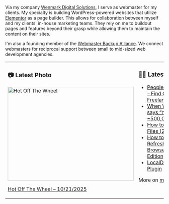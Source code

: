 Via my company [Wenmark Digital Solutions](https://wenmarkdigital.com), I serve as webmaster for my clients. My specialty is building WordPress-powered websites that utilize [Elementor](https://elementor.com/) as a page builder. This allows for collaboration between myself and my clients' in-house marketing teams. They rely on me to buildout pages and features beyond their grasp while allowing them to maintain the content on their sites.

I'm also a founding member of the [Webmaster Backup Alliance](https://webmasterbackupalliance.com/). We connect webmasters for reciprocal support between small to mid-sized web development agencies.

<table><tr><td valign="top" width="50%">

### 📷 Latest Photo
<!-- photo starts -->
<a href="https://photos.mwender.com/post/hot-off-the-wheel/"><img src="https://photos.mwender.com/app/uploads/2025/10/img_9266-800x600.jpg" alt="Hot Off The Wheel" width="400" height="300" /></a>
<p><a href="https://photos.mwender.com/post/hot-off-the-wheel/">Hot Off The Wheel – 10/21/2025</a></p>
<!-- photo ends -->

</td><td valign="top" width="50%">

### 👨‍💻 Latest Posts
<!-- blog starts -->
- [PeoplePerHour.com – Find Great Freelancers](https://mwender.com/peopleperhour-com-find-great-freelancers/)
- [When WordPress says “nope” to ~500,000 images](https://mwender.com/when-wordpress-says-nope-to-500000-images/)
- [How to Name Your Files (2025 Edition)](https://mwender.com/how-to-name-your-files-2025-edition/)
- [How to Hard-Refresh Your Browser (2025 Edition)](https://mwender.com/how-to-hard-refresh-your-browser-2025-edition/)
- [LocalDev Switcher Plugin](https://mwender.com/localdev-switcher-plugin/)
<!-- blog ends -->

More on [mwender.com](https://mwender.com).

</td></table>